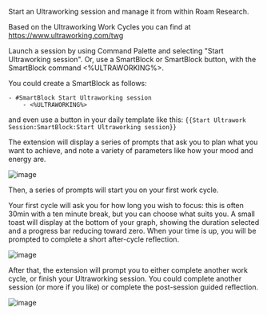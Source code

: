 Start an Ultraworking session and manage it from within Roam Research.

Based on the Ultraworking Work Cycles you can find at https://www.ultraworking.com/twg

Launch a session by using Command Palette and selecting "Start Ultraworking session". Or, use a SmartBlock or SmartBlock button, with the SmartBlock command <%ULTRAWORKING%>.

You could create a SmartBlock as follows:
```
- #SmartBlock Start Ultraworking session
    - <%ULTRAWORKING%>
```

and even use a button in your daily template like this:
```{{Start Ultrawork Session:SmartBlock:Start Ultraworking session}}```

The extension will display a series of prompts that ask you to plan what you want to achieve, and note a variety of parameters like how your mood and energy are.

![image](https://user-images.githubusercontent.com/6857790/200477305-b5d17ea1-e707-4ef4-876e-0af7739b5698.png)

Then, a series of prompts will start you on your first work cycle.

Your first cycle will ask you for how long you wish to focus: this is often 30min with a ten minute break, but you can choose what suits you. A small toast will display at the bottom of your graph, showing the duration selected and a progress bar reducing toward zero. When your time is up, you will be prompted to complete a short after-cycle reflection.

![image](https://user-images.githubusercontent.com/6857790/200477422-1aaac2c0-dabf-41d8-a51a-22b11e4e67b2.png)

After that, the extension will prompt you to either complete another work cycle, or finish your Ultraworking session. You could complete another session (or more if you like) or complete the post-session guided reflection.

![image](https://user-images.githubusercontent.com/6857790/200477460-48cd9f4d-58a7-43a1-a72f-215a53560d90.png)
